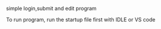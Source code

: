 simple  login,submit and edit  program

To run program, run the startup file first with IDLE or VS code 

